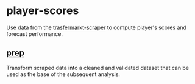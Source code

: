 # player-scores
Use data from the [trasfermarkt-scraper](https://github.com/dcaribou/transfermarkt-scraper) to compute player's scores and forecast performance.

## [prep](prep)
Transform scraped data into a cleaned and validated dataset that can be used
as the base of the subsequent analysis.
